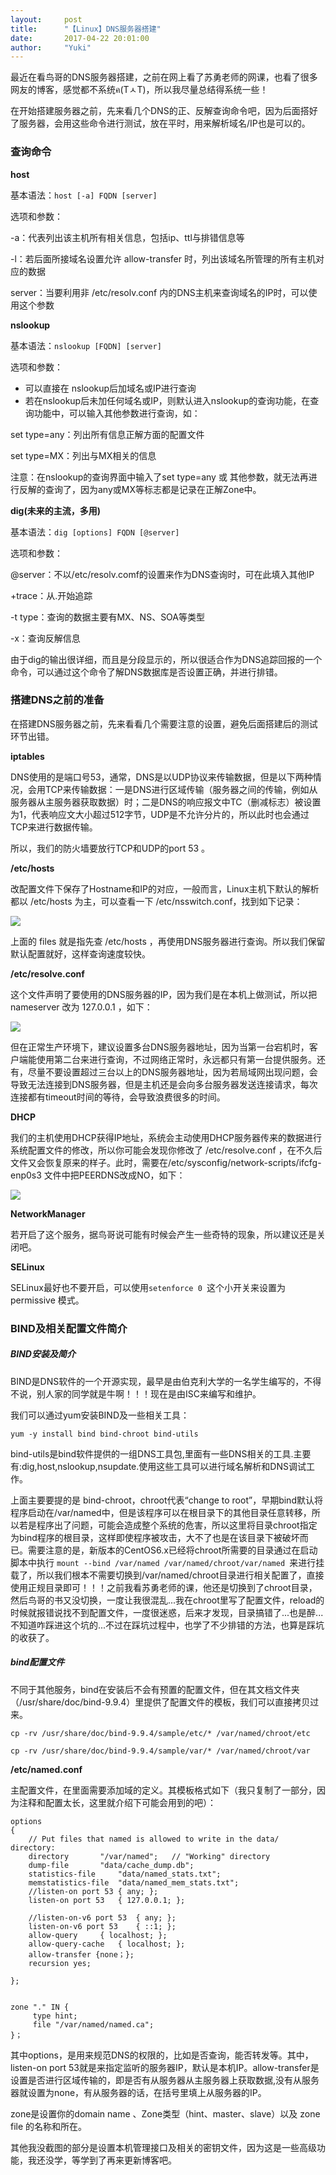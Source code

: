 ```yaml
---
layout:     post
title:      "【Linux】DNS服务器搭建"
date:       2017-04-22 20:01:00
author:     "Yuki"
---
```


最近在看鸟哥的DNS服务器搭建，之前在网上看了苏勇老师的网课，也看了很多网友的博客，感觉都不系统ค(TㅅT)，所以我尽量总结得系统一些！

在开始搭建服务器之前，先来看几个DNS的正、反解查询命令吧，因为后面搭好了服务器，会用这些命令进行测试，放在平时，用来解析域名/IP也是可以的。

### 查询命令

**host**

基本语法：`host [-a] FQDN [server]`

选项和参数：

-a：代表列出该主机所有相关信息，包括ip、ttl与排错信息等

-l：若后面所接域名设置允许 allow-transfer 时，列出该域名所管理的所有主机对应的数据

server：当要利用非 /etc/resolv.conf 内的DNS主机来查询域名的IP时，可以使用这个参数

**nslookup**

基本语法：`nslookup [FQDN] [server]`

选项和参数：

* 可以直接在 nslookup后加域名或IP进行查询
* 若在nslookup后未加任何域名或IP，则默认进入nslookup的查询功能，在查询功能中，可以输入其他参数进行查询，如：

set type=any：列出所有信息正解方面的配置文件

set type=MX：列出与MX相关的信息

注意：在nslookup的查询界面中输入了set type=any 或 其他参数，就无法再进行反解的查询了，因为any或MX等标志都是记录在正解Zone中。

**dig(未来的主流，多用)**

基本语法：`dig [options] FQDN [@server]`

选项和参数：

@server：不以/etc/resolv.comf的设置来作为DNS查询时，可在此填入其他IP

+trace：从.开始追踪

-t type：查询的数据主要有MX、NS、SOA等类型

-x：查询反解信息

由于dig的输出很详细，而且是分段显示的，所以很适合作为DNS追踪回报的一个命令，可以通过这个命令了解DNS数据库是否设置正确，并进行排错。

### 搭建DNS之前的准备

在搭建DNS服务器之前，先来看看几个需要注意的设置，避免后面搭建后的测试环节出错。

**iptables**

DNS使用的是端口号53，通常，DNS是以UDP协议来传输数据，但是以下两种情况，会用TCP来传输数据：一是DNS进行区域传输（服务器之间的传输，例如从服务器从主服务器获取数据）时；二是DNS的响应报文中TC（删减标志）被设置为1，代表响应文大小超过512字节，UDP是不允许分片的，所以此时也会通过TCP来进行数据传输。

所以，我们的防火墙要放行TCP和UDP的port 53 。

**/etc/hosts**

改配置文件下保存了Hostname和IP的对应，一般而言，Linux主机下默认的解析都以 /etc/hosts 为主，可以查看一下 /etc/nsswitch.conf，找到如下记录：

<img src="../../../../../img/blogs/DNS/01.png">

上面的 files 就是指先查 /etc/hosts ，再使用DNS服务器进行查询。所以我们保留默认配置就好，这样查询速度较快。

**/etc/resolve.conf**

这个文件声明了要使用的DNS服务器的IP，因为我们是在本机上做测试，所以把 nameserver 改为 127.0.0.1 ，如下：

<img src="../../../../../img/blogs/DNS/02.png">

但在正常生产环境下，建议设置多台DNS服务器地址，因为当第一台宕机时，客户端能使用第二台来进行查询，不过网络正常时，永远都只有第一台提供服务。还有，尽量不要设置超过三台以上的DNS服务器地址，因为若局域网出现问题，会导致无法连接到DNS服务器，但是主机还是会向多台服务器发送连接请求，每次连接都有timeout时间的等待，会导致浪费很多的时间。

**DHCP**

我们的主机使用DHCP获得IP地址，系统会主动使用DHCP服务器传来的数据进行系统配置文件的修改，所以你可能会发现你修改了 /etc/resolve.conf ，在不久后文件又会恢复原来的样子。此时，需要在/etc/sysconfig/network-scripts/ifcfg-enp0s3 文件中把PEERDNS改成NO，如下：

<img src="../../../../../img/blogs/DNS/03.png">

**NetworkManager**

若开启了这个服务，据鸟哥说可能有时候会产生一些奇特的现象，所以建议还是关闭吧。

**SELinux**

SELinux最好也不要开启，可以使用`setenforce 0 `这个小开关来设置为 permissive 模式。


### BIND及相关配置文件简介

##### BIND安装及简介

BIND是DNS软件的一个开源实现，最早是由伯克利大学的一名学生编写的，不得不说，别人家的同学就是牛啊！！！现在是由ISC来编写和维护。

我们可以通过yum安装BIND及一些相关工具：

    yum -y install bind bind-chroot bind-utils

bind-utils是bind软件提供的一组DNS工具包,里面有一些DNS相关的工具.主要有:dig,host,nslookup,nsupdate.使用这些工具可以进行域名解析和DNS调试工作。

上面主要要提的是 bind-chroot，chroot代表“change to root”，早期bind默认将程序启动在/var/named中，但是该程序可以在根目录下的其他目录任意转移，所以若是程序出了问题，可能会造成整个系统的危害，所以这里将目录chroot指定为bind程序的根目录，这样即使程序被攻击，大不了也是在该目录下被破坏而已。需要注意的是，新版本的CentOS6.x已经将chroot所需要的目录通过在启动脚本中执行 `mount --bind /var/named /var/named/chroot/var/named `来进行挂载了，所以我们根本不需要切换到/var/named/chroot目录进行相关配置了，直接使用正规目录即可！！！之前我看苏勇老师的课，他还是切换到了chroot目录，然后鸟哥的书又没切换，一度让我很混乱...我在chroot里写了配置文件，reload的时候就报错说找不到配置文件，一度很迷惑，后来才发现，目录搞错了...也是醉...不知道咋踩进这个坑的...不过在踩坑过程中，也学了不少排错的方法，也算是踩坑的收获了。

##### bind配置文件

不同于其他服务，bind在安装后不会有预置的配置文件，但在其文档文件夹（/usr/share/doc/bind-9.9.4）里提供了配置文件的模板，我们可以直接拷贝过来。

    cp -rv /usr/share/doc/bind-9.9.4/sample/etc/* /var/named/chroot/etc

    cp -rv /usr/share/doc/bind-9.9.4/sample/var/* /var/named/chroot/var

**/etc/named.conf**

主配置文件，在里面需要添加域的定义。其模板格式如下（我只复制了一部分，因为注释和配置太长，这里就介绍下可能会用到的吧）：

    options
    {
		// Put files that named is allowed to write in the data/ directory:
		directory 		"/var/named";	// "Working" directory
		dump-file 		"data/cache_dump.db";
	    statistics-file 	"data/named_stats.txt";
	    memstatistics-file 	"data/named_mem_stats.txt";
		//listen-on port 53	{ any; };
		listen-on port 53	{ 127.0.0.1; };
	
		//listen-on-v6 port 53	{ any; };
		listen-on-v6 port 53	{ ::1; };
		allow-query		{ localhost; };
		allow-query-cache	{ localhost; };
		allow-transfer {none；};	
		recursion yes;
		
	};


    zone "." IN {
		 type hint;
		 file "/var/named/named.ca";
	}；

其中options，是用来规范DNS的权限的，比如是否查询，能否转发等。其中，listen-on port 53就是来指定监听的服务器IP，默认是本机IP。allow-transfer是设置是否进行区域传输的，即是否有从服务器从主服务器上获取数据,没有从服务器就设置为none，有从服务器的话，在括号里填上从服务器的IP。

zone是设置你的domain name 、Zone类型（hint、master、slave）以及 zone file 的名称和所在。

其他我没截图的部分是设置本机管理接口及相关的密钥文件，因为这是一些高级功能，我还没学，等学到了再来更新博客吧。

